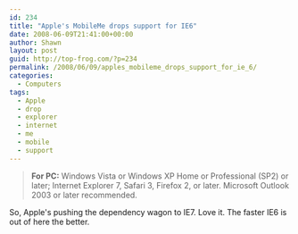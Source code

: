 ```yaml
---
id: 234
title: "Apple's MobileMe drops support for IE6"
date: 2008-06-09T21:41:00+00:00
author: Shawn
layout: post
guid: http://top-frog.com/?p=234
permalink: /2008/06/09/apples_mobileme_drops_support_for_ie_6/
categories:
  - Computers
tags:
  - Apple
  - drop
  - explorer
  - internet
  - me
  - mobile
  - support
---
```

> **For PC:** Windows Vista or Windows XP Home or Professional (SP2) or later; Internet Explorer 7, Safari 3, Firefox 2, or later. Microsoft Outlook 2003 or later recommended.

So, Apple's pushing the dependency wagon to IE7. Love it. The faster IE6 is out of here the better.
